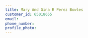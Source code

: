 ```yaml
---
title: Mary And Gina R Perez Bowles
customer_id: 65018655
email:
phone_number:
profile_photo:
---
```

